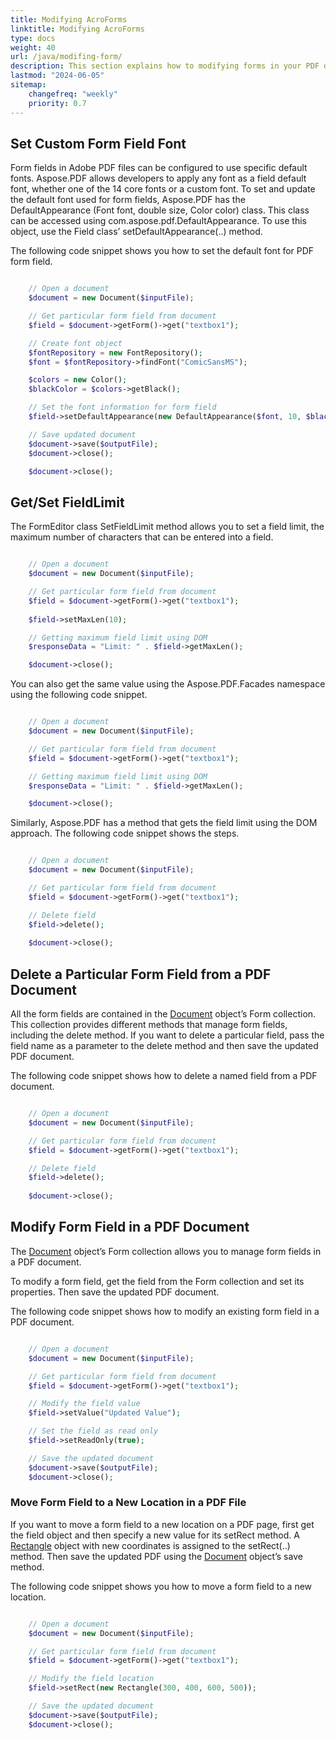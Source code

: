 ```yaml
---
title: Modifying AcroForms
linktitle: Modifying AcroForms
type: docs
weight: 40
url: /java/modifing-form/
description: This section explains how to modifying forms in your PDF document with Aspose.PDF for PHP via Java.
lastmod: "2024-06-05"
sitemap:
    changefreq: "weekly"
    priority: 0.7
---
```


## Set Custom Form Field Font

Form fields in Adobe PDF files can be configured to use specific default fonts. Aspose.PDF allows developers to apply any font as a field default font, whether one of the 14 core fonts or a custom font.
To set and update the default font used for form fields, Aspose.PDF has the DefaultAppearance (Font font, double size, Color color) class. This class can be accessed using com.aspose.pdf.DefaultAppearance. To use this object, use the Field class’ setDefaultAppearance(..) method.

The following code snippet shows you how to set the default font for PDF form field.

```php

    // Open a document
    $document = new Document($inputFile);

    // Get particular form field from document
    $field = $document->getForm()->get("textbox1");

    // Create font object
    $fontRepository = new FontRepository();
    $font = $fontRepository->findFont("ComicSansMS");

    $colors = new Color();
    $blackColor = $colors->getBlack();

    // Set the font information for form field
    $field->setDefaultAppearance(new DefaultAppearance($font, 10, $blackColor));

    // Save updated document
    $document->save($outputFile);
    $document->close();        

    $document->close();
```

## Get/Set FieldLimit

The FormEditor class SetFieldLimit method allows you to set a field limit, the maximum number of characters that can be entered into a field.

```php

    // Open a document
    $document = new Document($inputFile);

    // Get particular form field from document
    $field = $document->getForm()->get("textbox1");
    
    $field->setMaxLen(10);

    // Getting maximum field limit using DOM
    $responseData = "Limit: " . $field->getMaxLen();          

    $document->close();
```

You can also get the same value using the Aspose.PDF.Facades namespace using the following code snippet.

```php

    // Open a document
    $document = new Document($inputFile);

    // Get particular form field from document
    $field = $document->getForm()->get("textbox1");

    // Getting maximum field limit using DOM
    $responseData = "Limit: " . $field->getMaxLen();          

    $document->close();
```

Similarly, Aspose.PDF has a method that gets the field limit using the DOM approach. The following code snippet shows the steps.

```php

    // Open a document
    $document = new Document($inputFile);

    // Get particular form field from document
    $field = $document->getForm()->get("textbox1");

    // Delete field
    $field->delete();
    
    $document->close();
```
## Delete a Particular Form Field from a PDF Document

All the form fields are contained in the [Document](https://reference.aspose.com/pdf/java/com.aspose.pdf/Document) object’s Form collection. This collection provides different methods that manage form fields, including the delete method. If you want to delete a particular field, pass the field name as a parameter to the delete method and then save the updated PDF document.

The following code snippet shows how to delete a named field from a PDF document.

```php

    // Open a document
    $document = new Document($inputFile);

    // Get particular form field from document
    $field = $document->getForm()->get("textbox1");

    // Delete field
    $field->delete();
    
    $document->close();
```

## Modify Form Field in a PDF Document

The [Document](https://reference.aspose.com/pdf/java/com.aspose.pdf/Document) object’s Form collection allows you to manage form fields in a PDF document.

To modify a form field, get the field from the Form collection and set its properties. Then save the updated PDF document.

The following code snippet shows how to modify an existing form field in a PDF document.

```php

    // Open a document
    $document = new Document($inputFile);

    // Get particular form field from document
    $field = $document->getForm()->get("textbox1");

    // Modify the field value
    $field->setValue("Updated Value");

    // Set the field as read only
    $field->setReadOnly(true);

    // Save the updated document
    $document->save($outputFile);        
    $document->close();
```

### Move Form Field to a New Location in a PDF File

If you want to move a form field to a new location on a PDF page, first get the field object and then specify a new value for its setRect method. A [Rectangle](https://reference.aspose.com/pdf/java/com.aspose.pdf/Rectangle) object with new coordinates is assigned to the setRect(..) method. Then save the updated PDF using the [Document](https://reference.aspose.com/pdf/java/com.aspose.pdf/Document) object’s save method.

The following code snippet shows you how to move a form field to a new location.

```php

    // Open a document
    $document = new Document($inputFile);

    // Get particular form field from document
    $field = $document->getForm()->get("textbox1");

    // Modify the field location
    $field->setRect(new Rectangle(300, 400, 600, 500));

    // Save the updated document
    $document->save($outputFile);        
    $document->close();
```

